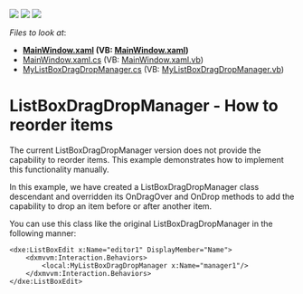 <!-- default badges list -->
![](https://img.shields.io/endpoint?url=https://codecentral.devexpress.com/api/v1/VersionRange/128645151/14.2.3%2B)
[![](https://img.shields.io/badge/Open_in_DevExpress_Support_Center-FF7200?style=flat-square&logo=DevExpress&logoColor=white)](https://supportcenter.devexpress.com/ticket/details/E4598)
[![](https://img.shields.io/badge/📖_How_to_use_DevExpress_Examples-e9f6fc?style=flat-square)](https://docs.devexpress.com/GeneralInformation/403183)
<!-- default badges end -->
<!-- default file list -->
*Files to look at*:

* **[MainWindow.xaml](./CS/MainWindow.xaml) (VB: [MainWindow.xaml](./VB/MainWindow.xaml))**
* [MainWindow.xaml.cs](./CS/MainWindow.xaml.cs) (VB: [MainWindow.xaml.vb](./VB/MainWindow.xaml.vb))
* [MyListBoxDragDropManager.cs](./CS/MyListBoxDragDropManager.cs) (VB: [MyListBoxDragDropManager.vb](./VB/MyListBoxDragDropManager.vb))
<!-- default file list end -->
# ListBoxDragDropManager - How to reorder items


<p>The current ListBoxDragDropManager version does not provide the capability to reorder items. This example demonstrates how to implement this functionality manually.</p>
<p>In this example, we have created a ListBoxDragDropManager class descendant and overridden its OnDragOver and OnDrop methods to add the capability to drop an item before or after another item.</p>
<p>You can use this class like the original ListBoxDragDropManager in the following manner:</p>


```xaml
<dxe:ListBoxEdit x:Name="editor1" DisplayMember="Name">
	<dxmvvm:Interaction.Behaviors>
		<local:MyListBoxDragDropManager x:Name="manager1"/>
	</dxmvvm:Interaction.Behaviors>
</dxe:ListBoxEdit>
```



<br/>


